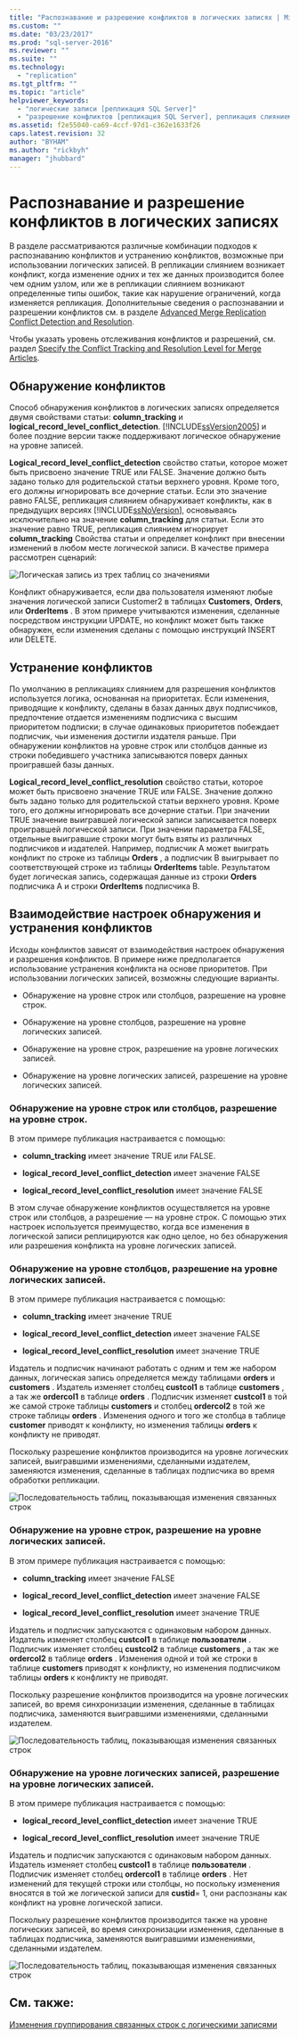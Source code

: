 ```yaml
---
title: "Распознавание и разрешение конфликтов в логических записях | Microsoft Docs"
ms.custom: ""
ms.date: "03/23/2017"
ms.prod: "sql-server-2016"
ms.reviewer: ""
ms.suite: ""
ms.technology: 
  - "replication"
ms.tgt_pltfrm: ""
ms.topic: "article"
helpviewer_keywords: 
  - "логические записи [репликация SQL Server]"
  - "разрешение конфликтов [репликация SQL Server], репликация слиянием"
ms.assetid: f2e55040-ca69-4ccf-97d1-c362e1633f26
caps.latest.revision: 32
author: "BYHAM"
ms.author: "rickbyh"
manager: "jhubbard"
---
```

# Распознавание и разрешение конфликтов в логических записях
  В разделе рассматриваются различные комбинации подходов к распознаванию конфликтов и устранению конфликтов, возможные при использовании логических записей. В репликации слиянием возникает конфликт, когда изменение одних и тех же данных производится более чем одним узлом, или же в репликации слиянием возникают определенные типы ошибок, такие как нарушение ограничений, когда изменяется репликация. Дополнительные сведения о распознавании и разрешении конфликтов см. в разделе [Advanced Merge Replication Conflict Detection and Resolution](../../../relational-databases/replication/merge/advanced-merge-replication-conflict-detection-and-resolution.md).  
  
 Чтобы указать уровень отслеживания конфликтов и разрешений, см. раздел [Specify the Conflict Tracking and Resolution Level for Merge Articles](../../../relational-databases/replication/publish/specify-the-conflict-tracking-and-resolution-level-for-merge-articles.md).  
  
## Обнаружение конфликтов  
 Способ обнаружения конфликтов в логических записях определяется двумя свойствами статьи: **column_tracking** и **logical_record_level_conflict_detection**. [!INCLUDE[ssVersion2005](../../../includes/ssversion2005-md.md)] и более поздние версии также поддерживают логическое обнаружение на уровне записей.  
  
  **Logical_record_level_conflict_detection** свойство статьи, которое может быть присвоено значение TRUE или FALSE. Значение должно быть задано только для родительской статьи верхнего уровня. Кроме того, его должны игнорировать все дочерние статьи. Если это значение равно FALSE, репликация слиянием обнаруживает конфликты, как в предыдущих версиях [!INCLUDE[ssNoVersion](../../../includes/ssnoversion-md.md)], основываясь исключительно на значение **column_tracking** для статьи. Если это значение равно TRUE, репликация слиянием игнорирует **column_tracking** Свойства статьи и определяет конфликт при внесении изменений в любом месте логической записи. В качестве примера рассмотрен сценарий:  
  
 ![Логическая запись из трех таблиц со значениями](../../../relational-databases/replication/merge/media/logical-records-05.gif "Логическая запись из трех таблиц со значениями")  
  
 Конфликт обнаруживается, если два пользователя изменяют любые значения логической записи Customer2 в таблицах **Customers**, **Orders**, или **OrderItems** . В этом примере учитываются изменения, сделанные посредством инструкции UPDATE, но конфликт может быть также обнаружен, если изменения сделаны с помощью инструкций INSERT или DELETE.  
  
## Устранение конфликтов  
 По умолчанию в репликациях слиянием для разрешения конфликтов используется логика, основанная на приоритетах. Если изменения, приводящие к конфликту, сделаны в базах данных двух подписчиков, предпочтение отдается изменениям подписчика с высшим приоритетом подписки; в случае одинаковых приоритетов побеждает подписчик, чьи изменения достигли издателя раньше. При обнаружении конфликтов на уровне строк или столбцов данные из строки победившего участника записываются поверх данных проигравшей базы данных.  
  
  **Logical_record_level_conflict_resolution** свойство статьи, которое может быть присвоено значение TRUE или FALSE. Значение должно быть задано только для родительской статьи верхнего уровня. Кроме того, его должны игнорировать все дочерние статьи. При значении TRUE значение выигравшей логической записи записывается поверх проигравшей логической записи. При значении параметра FALSE, отдельные выигравшие строки могут быть взяты из различных подписчиков и издателей. Например, подписчик А может выиграть конфликт по строке из таблицы **Orders** , а подписчик В выигрывает по соответствующей строке из таблицы **OrderItems** table. Результатом будет логическая запись, содержащая данные из строки **Orders** подписчика А и строки **OrderItems** подписчика В.  
  
## Взаимодействие настроек обнаружения и устранения конфликтов  
 Исходы конфликтов зависят от взаимодействия настроек обнаружения и разрешения конфликтов. В примере ниже предполагается использование устранения конфликта на основе приоритетов. При использовании логических записей, возможны следующие варианты.  
  
-   Обнаружение на уровне строк или столбцов, разрешение на уровне строк.  
  
-   Обнаружение на уровне столбцов, разрешение на уровне логических записей.  
  
-   Обнаружение на уровне строк, разрешение на уровне логических записей.  
  
-   Обнаружение на уровне логических записей, разрешение на уровне логических записей.  
  
### Обнаружение на уровне строк или столбцов, разрешение на уровне строк.  
 В этом примере публикация настраивается с помощью:  
  
-   **column_tracking** имеет значение TRUE или FALSE.  
  
-   **logical_record_level_conflict_detection** имеет значение FALSE  
  
-   **logical_record_level_conflict_resolution** имеет значение FALSE  
  
 В этом случае обнаружение конфликтов осуществляется на уровне строк или столбцов, а разрешение — на уровне строк. С помощью этих настроек используется преимущество, когда все изменения в логической записи реплицируются как одно целое, но без обнаружения или разрешения конфликта на уровне логических записей.  
  
### Обнаружение на уровне столбцов, разрешение на уровне логических записей.  
 В этом примере публикация настраивается с помощью:  
  
-   **column_tracking** имеет значение TRUE  
  
-   **logical_record_level_conflict_detection** имеет значение FALSE  
  
-   **logical_record_level_conflict_resolution** имеет значение TRUE  
  
 Издатель и подписчик начинают работать с одним и тем же набором данных, логическая запись определяется между таблицами **orders** и **customers** . Издатель изменяет столбец **custcol1** в таблице **customers** , а так же **ordercol1** в таблице **orders** . Подписчик изменяет **custcol1** в той же самой строке таблицы **customers** и столбец **ordercol2** в той же строке таблицы **orders** . Изменения одного и того же столбца в таблице **customer** приводят к конфликту, но изменения таблицы **orders** к конфликту не приводят.  
  
 Поскольку разрешение конфликтов производится на уровне логических записей, выигравшими изменениями, сделанными издателем, заменяются изменения, сделанные в таблицах подписчика во время обработки репликации.  
  
 ![Последовательность таблиц, показывающая изменения связанных строк](../../../relational-databases/replication/merge/media/logical-records-06.gif "Последовательность таблиц, показывающая изменения связанных строк")  
  
### Обнаружение на уровне строк, разрешение на уровне логических записей.  
 В этом примере публикация настраивается с помощью:  
  
-   **column_tracking** имеет значение FALSE  
  
-   **logical_record_level_conflict_detection** имеет значение FALSE  
  
-   **logical_record_level_conflict_resolution** имеет значение TRUE  
  
 Издатель и подписчик запускаются с одинаковым набором данных. Издатель изменяет столбец **custcol1** в таблице **пользователи** . Подписчик изменяет столбец **custcol2** в таблице **customers** , а так же **ordercol2** в таблице **orders** . Изменения одной и той же строки в таблице **customers** приводят к конфликту, но изменения подписчиком таблицы **orders** к конфликту не приводят.  
  
 Поскольку разрешение конфликтов производится на уровне логических записей, во время синхронизации изменения, сделанные в таблицах подписчика, заменяются выигравшими изменениями, сделанными издателем.  
  
 ![Последовательность таблиц, показывающая изменения связанных строк](../../../relational-databases/replication/merge/media/logical-records-07.gif "Последовательность таблиц, показывающая изменения связанных строк")  
  
### Обнаружение на уровне логических записей, разрешение на уровне логических записей.  
 В этом примере публикация настраивается с помощью:  
  
-   **logical_record_level_conflict_detection** имеет значение TRUE  
  
-   **logical_record_level_conflict_resolution** имеет значение TRUE  
  
 Издатель и подписчик запускаются с одинаковым набором данных. Издатель изменяет столбец **custcol1** в таблице **пользователи** . Подписчик изменяет столбец **ordercol1** в таблице **orders** . Нет изменений для текущей строки или столбцы, но поскольку изменения вносятся в той же логической записи для **custid**= 1, они распознаны как конфликт на уровне логической записи.  
  
 Поскольку разрешение конфликтов производится также на уровне логических записей, во время синхронизации изменения, сделанные в таблицах подписчика, заменяются выигравшими изменениями, сделанными издателем.  
  
 ![Последовательность таблиц, показывающая изменения связанных строк](../../../relational-databases/replication/merge/media/logical-records-08.gif "Последовательность таблиц, показывающая изменения связанных строк")  
  
## См. также:  
 [Изменения группирования связанных строк с логическими записями](../../../relational-databases/replication/merge/group-changes-to-related-rows-with-logical-records.md)  
  
  